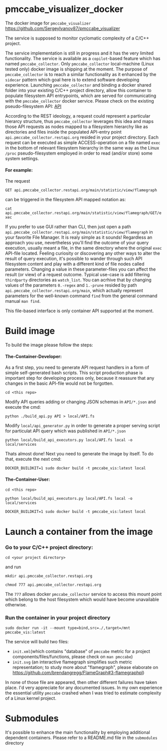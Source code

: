 # pmccabe_visualizer_docker

The docker image for `pmccabe_visualizer` https://github.com/SergeyIvanov87/pmccabe_visualizer

The service is supposed to monitor cyclomatic complexity of a C/C++ project.

The service implementation is still in progress and it has the very limited functionality.
The service is available as a `copilot`-based feature which has named `pmccabe_collector`. Only `pmccabe_collector` local-machine (Linux tested only) docker image is shipping at the moment.
The purpose of `pmccabe_collector` is to reach a similar functionality as it enhanced by the `sidecar` pattern which goal here is to extend software developing experience.
Launching `pmccabe_collector` and binding a docker shared folder into your existing C/C++ project directory, allow this container to populate filesystem API entrypoints, which are served for communicating with the `pmccabe_collector` docker service.
Please check on the existing pseudo-filesystem API:
[API](local/API.fs)

According to the REST ideology, a request could represent a particular hierarcy structure, thus `pmccabe_collector` leverages this idea and maps those API requests as nodes mapped to a filesystem hierarchy like as directories and files inside the populated API-entry point `api.pmccabe_collector.restapi.org` resided in your project directory.
Each request can be executed as simple ACCESS-operation on a file named `exec` in the bottom of relevant filesystem hierarchy in the same way as the Linux `/proc` pseudo-filesystem employed in order to read (and/or store) some system settings.

#### For example:

The request

`GET api.pmccabe_collector.restapi.org/main/statistic/view/flamegraph`

can be triggered in the filesystem API mapped notation as:

`cat api.pmccabe_collector.restapi.org/main/statistic/view/flamegraph/GET/exec`

If you prefer to use GUI rather than CLI, then just open a path `api.pmccabe_collector.restapi.org/main/statistic/view/flamegraph` in your favorite File Manager. It is realy simple as it sounds! Regardless an approach you use, nevertheless you'll find the outcome of your query execution, usually meant a file, in the same directory where the original `exec` API-file located. Feeling curiosity or discovering any other ways to alter the result of query execution, it's possible to wander through such API filesystem content and play with a different kind of file nodes called parameters. Changing a value in these parameter-files you can affect the result (or view) of a request outcome.
Typical use-case is add filtering `thirdparty` directories as `watch_list`. You can acrhive that by changing values of the parameters `0.-regex` and `1.-prune` resided by path `api.pmccabe_collector.restapi.org/main`, which actually represent parameters for the  well-known command `find` from the general command manual `man find`.

This file-based interface is only container API supported at the moment.

# Build image

To build the image please follow the steps:

#### The-Container-Developer:

As a first step, you need to generate API request handlers in a form of simple self-generated bash scripts. This script production phase is important step for developing process only, because it reassure that any changes in the basic API-file would not be forgotten.

`cd <this repo>`

Modify API queries adding or changing JSON schemas in `API/*.json` and execute the cmd:

`python ./build_api.py API > local/API.fs`

Modify `local/api_generator.py` in order to generate a proper serving script for particulat API query which was published in `API/*.json`

`python local/build_api_executors.py local/API.fs local -o local/services`

Thats almost done! Next you need to generate the image by itself. To do that, execute the next cmd:

`DOCKER_BUILDKIT=1 sudo docker build -t pmccabe_vis:latest local`

#### The-Container-User:

`cd <this repo>`

`python local/build_api_executors.py local/API.fs local -o local/services`

`DOCKER_BUILDKIT=1 sudo docker build -t pmccabe_vis:latest local`


# Launch a container from the image

### Go to your C/C++ project directory:

`cd <your project directory>`

 and run

`mkdir api.pmccabe_collector.restapi.org`

`chmod 777 api.pmccabe_collector.restapi.org`

The `777` allows docker `pmccabe_collector` service to access this mount point which belong to the host filesystem which would have become unavailable otherwise.

### Run the container in your project directory

`sudo docker run -it --mount type=bind,src=./,target=/mnt pmccabe_vis:latest`

The service will build two files:
- `init.xml`(which contains "database" of `pmccabe` metric for a project components/files/functions, please check on `man pmccabe`)
- `init.svg` (an interactive flamegraph simplifies such metric representation; to study more about "flamegraph", please elaborate on https://github.com/brendangregg/FlameGraph#3-flamegraphpl)

In none of those file are appeared, then other different failures have taken place. I'd very appreciate for any documented issues. In my own experience the essential utility `pmccabe` crashed when I was tried to estimate complexity of a Linux kernel project.

# Submodules

It's possible to enhance the main functionality by employing additional dependent containers. Please refer to a README.md file in the `submodules` directory
